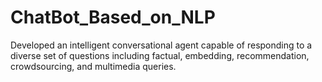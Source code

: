 # ChatBot_Based_on_NLP
Developed an intelligent conversational agent capable of responding to a diverse set of questions including factual, embedding, recommendation, crowdsourcing, and multimedia queries. 
